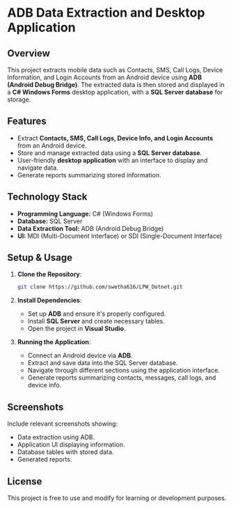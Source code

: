 # **ADB Data Extraction and Desktop Application**

## **Overview**
This project extracts mobile data such as Contacts, SMS, Call Logs, Device Information, and Login Accounts from an Android device using **ADB (Android Debug Bridge)**. The extracted data is then stored and displayed in a **C# Windows Forms** desktop application, with a **SQL Server database** for storage.

## **Features**
- Extract **Contacts, SMS, Call Logs, Device Info, and Login Accounts** from an Android device.
- Store and manage extracted data using a **SQL Server database**.
- User-friendly **desktop application** with an interface to display and navigate data.
- Generate reports summarizing stored information.

## **Technology Stack**
- **Programming Language:** C# (Windows Forms)
- **Database:** SQL Server
- **Data Extraction Tool:** ADB (Android Debug Bridge)
- **UI:** MDI (Multi-Document Interface) or SDI (Single-Document Interface)

## **Setup & Usage**
1. **Clone the Repository**:
   ```bash
   git clone https://github.com/swetha616/LPW_Dotnet.git
   ```
2. **Install Dependencies**:
   - Set up **ADB** and ensure it's properly configured.
   - Install **SQL Server** and create necessary tables.
   - Open the project in **Visual Studio**.

3. **Running the Application**:
   - Connect an Android device via **ADB**.
   - Extract and save data into the SQL Server database.
   - Navigate through different sections using the application interface.
   - Generate reports summarizing contacts, messages, call logs, and device info.

## **Screenshots**
Include relevant screenshots showing:
- Data extraction using ADB.
- Application UI displaying information.
- Database tables with stored data.
- Generated reports.

## **License**
This project is free to use and modify for learning or development purposes.

